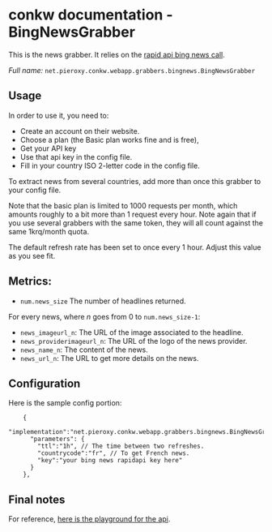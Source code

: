 # conkw documentation - BingNewsGrabber

This is the news grabber. It relies on the [rapid api bing news call](https://rapidapi.com/microsoft-azure-org-microsoft-cognitive-services/api/bing-news-search1).

*Full name:* `net.pieroxy.conkw.webapp.grabbers.bingnews.BingNewsGrabber`

## Usage
In order to use it, you need to:

* Create an account on their website.
* Choose a plan (the Basic plan works fine and is free),
* Get your API key
* Use that api key in the config file.
* Fill in your country ISO 2-letter code in the config file.

To extract news from several countries, add more than once this grabber to your config file.

Note that the basic plan is limited to 1000 requests per month, which amounts roughly to a bit more than 1 request every hour. Note again that if you use several grabbers with the same token, they will all count against the same 1krq/month quota. 

The default refresh rate has been set to once every 1 hour. Adjust this value as you see fit.

## Metrics:

* `num.news_size` The number of headlines returned.

For every news, where _n_ goes from 0 to `num.news_size-1`:

* `news_imageurl_n`: The URL of the image associated to the headline.
* `news_providerimageurl_n`: The URL of the logo of the news provider.
* `news_name_n`: The content of the news.
* `news_url_n`: The URL to get more details on the news.

## Configuration

Here is the sample config portion:
```jsonc
    {
      "implementation":"net.pieroxy.conkw.webapp.grabbers.bingnews.BingNewsGrabber",
      "parameters": {
        "ttl":"1h", // The time between two refreshes. 
        "countrycode":"fr", // To get French news.
        "key":"your bing news rapidapi key here"
      }
    },
```

## Final notes


For reference, [here is the playground for the api](https://rapidapi.com/microsoft-azure-org-microsoft-cognitive-services/api/bing-news-search1).
